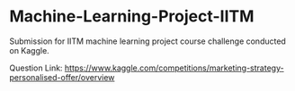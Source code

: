 # Machine-Learning-Project-IITM
Submission for IITM machine learning project course challenge conducted on Kaggle.

Question Link: https://www.kaggle.com/competitions/marketing-strategy-personalised-offer/overview
